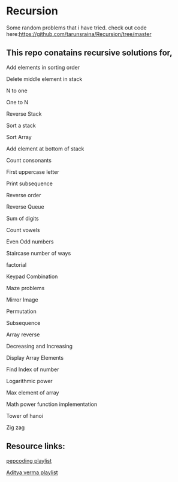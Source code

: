 # Recursion
Some random problems that i have tried.
check out code here:https://github.com/tarunsraina/Recursion/tree/master

## This repo conatains recursive solutions for,

Add elements in sorting order

Delete middle element in stack

N to one

One to N

Reverse Stack

Sort a stack

Sort Array

Add element at bottom of stack

Count consonants

First uppercase letter

Print subsequence

Reverse order

Reverse Queue

Sum of digits

Count vowels

Even Odd numbers

Staircase number of ways

factorial

Keypad Combination

Maze problems

Mirror Image

Permutation

Subsequence

Array reverse

Decreasing and Increasing

Display Array Elements

Find Index of number

Logarithmic power

Max  element of array

Math power function implementation

Tower of hanoi

Zig zag


## Resource links:

[pepcoding playlist](https://www.youtube.com/watch?v=5Q5ed7PWJ8I&list=PL-Jc9J83PIiFxaBahjslhBD1LiJAV7nKs)

[Aditya verma playlist](https://www.youtube.com/watch?v=kHi1DUhp9kM&list=PL_z_8CaSLPWeT1ffjiImo0sYTcnLzo-wY)
